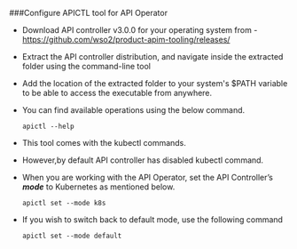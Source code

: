 ###Configure APICTL tool for API Operator

- Download API controller v3.0.0 for your operating system from - https://github.com/wso2/product-apim-tooling/releases/

- Extract the API controller distribution, and navigate inside the extracted folder using the command-line tool

- Add the location of the extracted folder to your system's $PATH variable to be able to access the executable from anywhere.

- You can find available operations using the below command.
    ```
    apictl --help
    ```
- This tool comes with the kubectl commands.
- However,by default API controller has disabled kubectl command. 
- When you are working with the API Operator, set the API Controller’s ***mode*** to Kubernetes as mentioned below.
    
    ```
    apictl set --mode k8s 
    ```
- If you wish to switch back to default mode, use the following command
    ```$xslt
    apictl set --mode default
    ```
<br />
